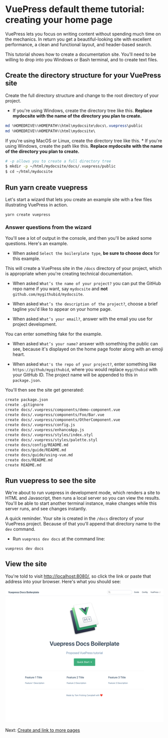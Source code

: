 # VuePress default theme tutorial: creating your home page

VuePress lets you focus on writing content without spending much time on 
the mechanics. In return you get a beautiful-looking site with
excellent performance, a clean and functional layout, and header-based
search.

This tutorial shows how to create a documentation site. You'll need to
be willing to drop into you Windows or Bash terminal, and to create
text files.

## Create the directory structure for your VuePress site

Create the full directory structure and change to the root directory of your project.

* If you're using Windows, create the directory tree like this. **Replace mydocsite with the name of the directory you plan to create.**

```powershell
md %HOMEDRIVE%%HOMEPATH%\html\mydocsite\docs\.vuepress\public
md %HOMEDRIVE%%HOMEPATH%\html\mydocsite\
```

If you're using MacOS or Linux, create the directory tree like this. * If you're using Windows, create the path like this. **Replace mydocsite with the name of the directory you plan to create.**

```bash
# -p allows you to create a full directory tree
$ mkdir -p ~/html/mydocsite/docs/.vuepress/public
$ cd ~/html/mydocsite
```

## Run yarn create vuepress

Let's start a wizard that lets you create an example site with a few files illustrating VuePress in action.

```
yarn create vuepress
```

### Answer questions from the wizard

You'll see a lot of output in the console, and then you'll be asked some questions. Here's an example.

* When asked `Select the boilerplate type`, **be sure to choose docs** for this example.

This will create a VuePress site in the `/docs` directory of your project, which is appropriate 
when you're creating technical documentation.

* When asked `What’s the name of your project?` you can put the GitHub repo name if you want, 
say `mydocsite` and **not** `github.com/mygithubid/mydocsite`.

* When asked `What’s the description of the project?`, choose a brief tagline you'd like to appear on your home page.

* When asked `What’s your email?`, answer with the email you use for project development. 

You can enter something fake for the example.

* When asked `What’s your name?` answer with something the public can see, because it's displayed 
on the home page footer along with an emoji heart.

* When asked `What's the repo of your project?`, enter something like `https://github/mygithubid`, 
where you would replace `mygithubid` with your GitHub ID. The project name will be appended to this
in `package.json`.

You'll then see the site get generated:

```
create package.json
create .gitignore
create docs/.vuepress/components/demo-component.vue
create docs/.vuepress/components/Foo/Bar.vue
create docs/.vuepress/components/OtherComponent.vue
create docs/.vuepress/config.js
create docs/.vuepress/enhanceApp.js
create docs/.vuepress/styles/index.styl
create docs/.vuepress/styles/palette.styl
create docs/config/README.md
create docs/guide/README.md
create docs/guide/using-vue.md
create docs/README.md
create README.md
```

## Run vuepress to see the site

We're about to run vuepress in development mode, which renders a site 
to HTML and Javascript, then runs a local server so you can view the results.
You'll be able to start another terminal instance, make changes while this
server runs, and see changes instantly.

A quick reminder. Your site is created in the `/docs` directory of your VuePress project. 
Because of that you'll append that directory name to the `dev` command.

* Run `vuepress dev docs` at the command line:

```
vuepress dev docs
```

## View the site

You're told to visit [http://localhost:8080/](http://localhost:8080/), 
so click the link or paste that address into your browser. Here's what you should see:

![First look at VuePress-generated site](./assets/images/vuepress-default-home-page.png)

Next: [Create and link to more pages](create-and-link.md)
